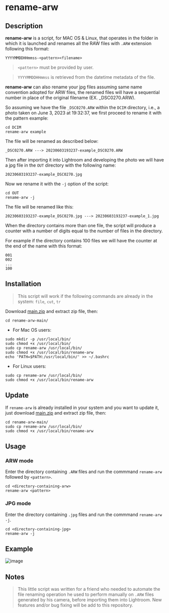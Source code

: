 # rename-arw

## Description
**rename-arw** is a script, for MAC OS & Linux, that operates in the folder in which it is launched and renames all the RAW files with `.ARW` extension following this format:

`YYYYMMDDHHmmss-<pattern><filename>`

> `<pattern>` must be provided by user.

> `YYYYMMDDHHmmss` is retrieved from the datetime metadata of the file.

**rename-arw** can also rename your jpg files assuming same name convention adopted for ARW files, the renamed files will have a sequential number in place of the original filename (EX. _DSC0270.ARW).

So assuming we have the file `_DSC0270.ARW` within the `DCIM` directory, i.e., a photo taken on June 3, 2023 at 19:32:37, we first proceed to rename it with the pattern example:
```
cd DCIM
rename-arw example
```
The file will be renamed as described below:
```
_DSC0270.ARW ---> 20230603193237-example_DSC0270.ARW
```
Then after importing it into Lightroom and developing the photo we will have a jpg file in the `OUT` directory with the following name:
```
20230603193237-example_DSC0270.jpg
```
Now we rename it with the `-j` option of the script:
```
cd OUT
rename-arw -j
```
The file will be renamed like this:
```
20230603193237-example_DSC0270.jpg ---> 20230603193237-example_1.jpg
```
When the directory contains more than one file, the script will produce a counter with a number of digits equal to the number of files in the directory.

For example if the directory contains 100 files we will have the counter at the end of the name with this format:
```
001
002
...
100
```

## Installation
> This script will work if the following commands are already in the system: `file`, `cut`, `tr`

Download [main.zip](https://github.com/signoredellarete/rename-arw/archive/refs/heads/main.zip) and extract zip file, then:
```
cd rename-arw-main/
```
- For Mac OS users:
```
sudo mkdir -p /usr/local/bin/
sudo chmod +x /usr/local/bin/
sudo cp rename-arw /usr/local/bin/
sudo chmod +x /usr/local/bin/rename-arw
echo 'PATH=$PATH:/usr/local/bin/' >> ~/.bashrc
```
- For Linux users:
```
sudo cp rename-arw /usr/local/bin/
sudo chmod +x /usr/local/bin/rename-arw
```


## Update
If `rename-arw` is already installed in your system and you want to update it, just download [main.zip](https://github.com/signoredellarete/rename-arw/archive/refs/heads/main.zip) and extract zip file, then:
```
cd rename-arw-main/
sudo cp rename-arw /usr/local/bin/
sudo chmod +x /usr/local/bin/rename-arw
```

## Usage

### ARW mode
Enter the directory containing `.ARW` files and run the commmand `rename-arw` followed by `<pattern>`.
```
cd <directory-containing-arw>
rename-arw <pattern>
```
### JPG mode
Enter the directory containing `.jpg` files and run the commmand `rename-arw -j`.
```
cd <directory-containing-jpg>
rename-arw -j
```

## Example
![image](https://github.com/signoredellarete/rename-arw/assets/37313214/5dedfa23-6b3d-4284-b641-41f7c584c339)

## Notes
> This little script was written for a friend who needed to automate the file renaming operation he used to perform manually on `.ARW` files generated by his camera, before importing them into Lightroom.
New features and/or bug fixing will be add to this repository.
